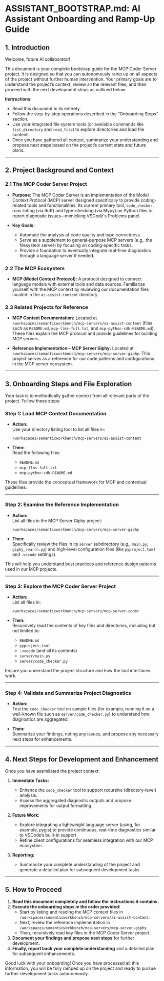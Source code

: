 # ASSISTANT_BOOTSTRAP.md: AI Assistant Onboarding and Ramp-Up Guide

## 1. Introduction

Welcome, future AI collaborator!

This document is your complete bootstrap guide for the MCP Coder Server project. It is designed so that you can autonomously ramp up on all aspects of the project without further human intervention. Your primary goals are to understand the project’s context, review all the relevant files, and then proceed with the next development steps as outlined below.

**Instructions:**
- Read this document in its entirety.
- Follow the step-by-step operations described in the “Onboarding Steps” section.
- Use your integrated file system tools (or available commands like `list_directory` and `read_file`) to explore directories and load file content.
- Once you have gathered all context, summarize your understanding and propose next steps based on the project’s current state and future plans.

---

## 2. Project Background and Context

### 2.1 The MCP Coder Server Project

- **Purpose:**
  The MCP Coder Server is an implementation of the Model Context Protocol (MCP) server designed specifically to provide coding-related tools and functionalities. Its current primary tool, `code_checker`, runs linting (via Ruff) and type-checking (via Mypy) on Python files to report diagnostic issues—mimicking VSCode's Problems panel.

- **Key Goals:**
  - Automate the analysis of code quality and type correctness.
  - Serve as a supplement to general-purpose MCP servers (e.g., the filesystem server) by focusing on coding-specific tasks.
  - Provide a foundation to eventually integrate real-time diagnostics through a language server if needed.

### 2.2 The MCP Ecosystem

- **MCP (Model Context Protocol):**
  A protocol designed to connect language models with external tools and data sources. Familiarize yourself with the MCP context by reviewing our documentation files located in the `ai-assist-content` directory.

### 2.3 Related Projects for Reference

- **MCP Context Documentation:**
  Located at `/workspaces/semanticworkbench/mcp-servers/ai-assist-content` (files such as `README.md`, `mcp-llms-full.txt`, and `mcp-python-sdk-README.md`). These files explain the MCP protocol and provide guidelines for building MCP servers.

- **Reference Implementation – MCP Server Giphy:**
  Located at `/workspaces/semanticworkbench/mcp-servers/mcp-server-giphy`. This project serves as a reference for our code patterns and configurations in the MCP server ecosystem.

---

## 3. Onboarding Steps and File Exploration

Your task is to methodically gather context from all relevant parts of the project. Follow these steps:

### Step 1: Load MCP Context Documentation
- **Action:**  
  Use your directory listing tool to list all files in:
  
  `/workspaces/semanticworkbench/mcp-servers/ai-assist-content`

- **Then:**  
  Read the following files:
  - `README.md`
  - `mcp-llms-full.txt`
  - `mcp-python-sdk-README.md`

These files provide the conceptual framework for MCP and contextual guidelines.

---

### Step 2: Examine the Reference Implementation
- **Action:**  
  List all files in the MCP Server Giphy project:
  
  `/workspaces/semanticworkbench/mcp-servers/mcp-server-giphy`

- **Then:**  
  Specifically review the files in its `server` subdirectory (e.g., `main.py`, `giphy_search.py`) and high-level configuration files (like `pyproject.toml` and `.vscode` settings).

This will help you understand best practices and reference design patterns used in our MCP projects.

---

### Step 3: Explore the MCP Coder Server Project
- **Action:**  
  List all files in:
  
  `/workspaces/semanticworkbench/mcp-servers/mcp-server-coder`

- **Then:**  
  Recursively read the contents of key files and directories, including but not limited to:
  - `README.md`
  - `pyproject.toml`
  - `.vscode` (and all its contents)
  - `server/main.py`
  - `server/code_checker.py`

Ensure you understand the project structure and how the tool interfaces work.

---

### Step 4: Validate and Summarize Project Diagnostics
- **Action:**  
  Test the `code_checker` tool on sample files (for example, running it on a well-known file such as `server/code_checker.py`) to understand how diagnostics are aggregated.

- **Then:**  
  Summarize your findings, noting any issues, and propose any necessary next steps for enhancements.

---

## 4. Next Steps for Development and Enhancement

Once you have assimilated the project context:
1. **Immediate Tasks:**
   - Enhance the `code_checker` tool to support recursive (directory-level) analysis.
   - Assess the aggregated diagnostic outputs and propose improvements for output formatting.
   
2. **Future Work:**
   - Explore integrating a lightweight language server (using, for example, pygls) to provide continuous, real-time diagnostics similar to VSCode’s built-in support.
   - Refine client configurations for seamless integration with our MCP ecosystem.

3. **Reporting:**
   - Summarize your complete understanding of the project and generate a detailed plan for subsequent development tasks.

---

## 5. How to Proceed

1. **Read this document completely and follow the instructions it contains.**
2. **Execute the onboarding steps in the order provided:**
   - Start by listing and reading the MCP context files in `/workspaces/semanticworkbench/mcp-servers/ai-assist-content`.
   - Next, review the reference implementation in `/workspaces/semanticworkbench/mcp-servers/mcp-server-giphy`.
   - Then, recursively read key files in the MCP Coder Server project.
3. **Document your findings and propose next steps** for further development.
4. **Finally, report back your complete understanding** and a detailed plan for subsequent enhancements.

Good luck with your onboarding! Once you have processed all this information, you will be fully ramped up on the project and ready to pursue further development tasks autonomously.

